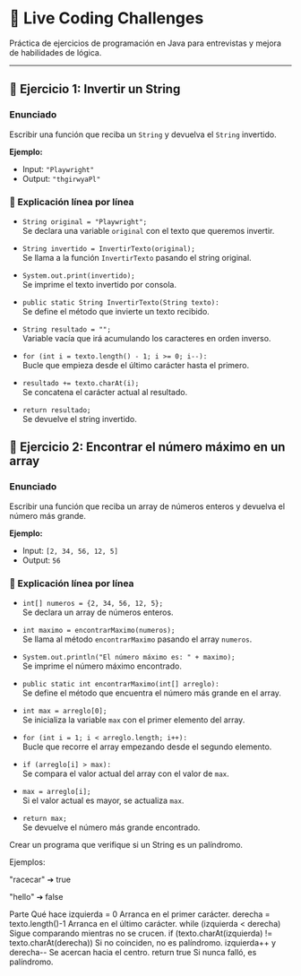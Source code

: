 # 🚀 Live Coding Challenges

Práctica de ejercicios de programación en Java para entrevistas y mejora de habilidades de lógica.

---

## 🧪 Ejercicio 1: Invertir un String

### Enunciado

Escribir una función que reciba un `String` y devuelva el `String` invertido.

**Ejemplo:**

- Input: `"Playwright"`
- Output: `"thgirwyaPl"`

### 📖 Explicación línea por línea

- `String original = "Playwright";`  
  Se declara una variable `original` con el texto que queremos invertir.

- `String invertido = InvertirTexto(original);`  
  Se llama a la función `InvertirTexto` pasando el string original.

- `System.out.print(invertido);`  
  Se imprime el texto invertido por consola.

- `public static String InvertirTexto(String texto):`  
  Se define el método que invierte un texto recibido.

- `String resultado = "";`  
  Variable vacía que irá acumulando los caracteres en orden inverso.

- `for (int i = texto.length() - 1; i >= 0; i--):`  
  Bucle que empieza desde el último carácter hasta el primero.

- `resultado += texto.charAt(i);`  
  Se concatena el carácter actual al resultado.

- `return resultado;`  
  Se devuelve el string invertido.


## 🧪 Ejercicio 2: Encontrar el número máximo en un array

### Enunciado

Escribir una función que reciba un array de números enteros y devuelva el número más grande.

**Ejemplo:**

- Input: `[2, 34, 56, 12, 5]`
- Output: `56`

### 📖 Explicación línea por línea

- `int[] numeros = {2, 34, 56, 12, 5};`  
  Se declara un array de números enteros.

- `int maximo = encontrarMaximo(numeros);`  
  Se llama al método `encontrarMaximo` pasando el array `numeros`.

- `System.out.println("El número máximo es: " + maximo);`  
  Se imprime el número máximo encontrado.

- `public static int encontrarMaximo(int[] arreglo):`  
  Se define el método que encuentra el número más grande en el array.

- `int max = arreglo[0];`  
  Se inicializa la variable `max` con el primer elemento del array.

- `for (int i = 1; i < arreglo.length; i++):`  
  Bucle que recorre el array empezando desde el segundo elemento.

- `if (arreglo[i] > max):`  
  Se compara el valor actual del array con el valor de `max`.

- `max = arreglo[i];`  
  Si el valor actual es mayor, se actualiza `max`.

- `return max;`  
  Se devuelve el número más grande encontrado.

Crear un programa que verifique si un String es un palíndromo.

Ejemplos:

"racecar" ➔ true

"hello" ➔ false

Parte	Qué hace
izquierda = 0	Arranca en el primer carácter.
derecha = texto.length()-1	Arranca en el último carácter.
while (izquierda < derecha)	Sigue comparando mientras no se crucen.
if (texto.charAt(izquierda) != texto.charAt(derecha))	Si no coinciden, no es palíndromo.
izquierda++ y derecha--	Se acercan hacia el centro.
return true	Si nunca falló, es palíndromo.



